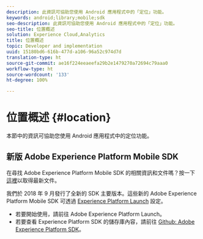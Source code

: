 ```yaml
---
description: 此資訊可協助您使用 Android 應用程式中的「定位」功能。
keywords: android;library;mobile;sdk
seo-description: 此資訊可協助您使用 Android 應用程式中的「定位」功能。
seo-title: 位置概述
solution: Experience Cloud,Analytics
title: 位置概述
topic: Developer and implementation
uuid: 15180bd6-616b-477d-a106-96a52c974d7d
translation-type: ht
source-git-commit: ae16f224eeaeefa29b2e1479270a72694c79aaa0
workflow-type: ht
source-wordcount: '133'
ht-degree: 100%

---
```



# 位置概述 {#location}

本節中的資訊可協助您使用 Android 應用程式中的定位功能。

## 新版 Adobe Experience Platform Mobile SDK

在尋找 Adobe Experience Platform Mobile SDK 的相關資訊和文件嗎？按一下[這裡](https://aep-sdks.gitbook.io/docs/)以取得最新文件。

我們於 2018 年 9 月發行了全新的 SDK 主要版本。這些新的 Adobe Experience Platform Mobile SDK 可透過 [Experience Platform Launch](https://www.adobe.com/tw/experience-platform/launch.html) 設定。

* 若要開始使用，請前往 Adobe Experience Platform Launch。
* 若要查看 Experience Platform SDK 的儲存庫內容，請前往 [Github: Adobe Experience Platform SDK](https://github.com/Adobe-Marketing-Cloud/acp-sdks)。

